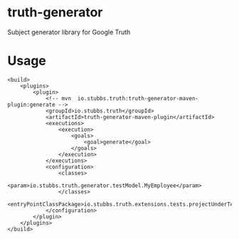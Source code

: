 # truth-generator
Subject generator library for Google Truth

# Usage

    <build>
        <plugins>
            <plugin>
                <!-- mvn  io.stubbs.truth:truth-generator-maven-plugin:generate -->
                <groupId>io.stubbs.truth</groupId>
                <artifactId>truth-generator-maven-plugin</artifactId>
                <executions>
                    <execution>
                        <goals>
                            <goal>generate</goal>
                        </goals>
                    </execution>
                </executions>
                <configuration>
                    <classes>
                        <param>io.stubbs.truth.generator.testModel.MyEmployee</param>
                    </classes>
                    <entryPointClassPackage>io.stubbs.truth.extensions.tests.projectUnderTest</entryPointClassPackage>
                </configuration>
            </plugin>
        </plugins>
    </build>